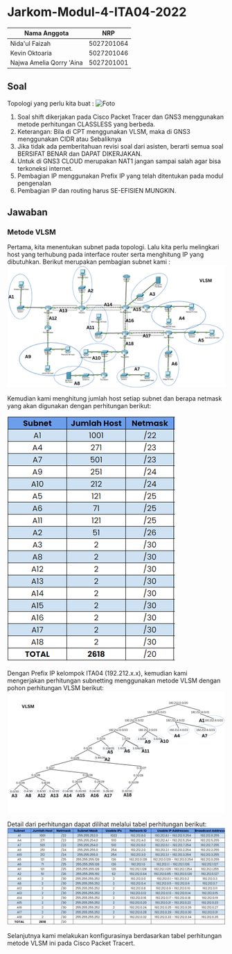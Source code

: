 # Jarkom-Modul-4-ITA04-2022
Nama Anggota | NRP
------------------- | --------------		
Nida'ul Faizah | 5027201064
Kevin Oktoaria | 5027201046
Najwa Amelia Qorry 'Aina | 5027201001

## Soal
Topologi yang perlu kita buat :
![Foto](./img/gambarsoal.png)

1. Soal shift dikerjakan pada Cisco Packet Tracer dan GNS3 menggunakan metode perhitungan CLASSLESS yang berbeda.
2. Keterangan: Bila di CPT menggunakan VLSM, maka di GNS3 menggunakan CIDR atau Sebaliknya
3. Jika tidak ada pemberitahuan revisi soal dari asisten, berarti semua soal BERSIFAT BENAR dan DAPAT DIKERJAKAN.
4. Untuk di GNS3 CLOUD merupakan NAT1 jangan sampai salah agar bisa terkoneksi internet.
5. Pembagian IP menggunakan Prefix IP yang telah ditentukan pada modul pengenalan
6. Pembagian IP dan routing harus SE-EFISIEN MUNGKIN.

## Jawaban
### Metode VLSM
Pertama, kita menentukan subnet pada topologi. Lalu kita perlu melingkari host yang terhubung pada interface router serta menghitung IP yang dibutuhkan. Berikut merupakan pembagian subnet kami :
![Foto](./img/vlsm_2.PNG)

Kemudian kami menghitung jumlah host setiap subnet dan berapa netmask yang akan digunakan dengan perhitungan berikut:

![Foto](./img/subnet_netmask.PNG)

Dengan Prefix IP kelompok ITA04 (192.212.x.x), kemudian kami mengerjakan perhitungan subnetting menggunakan metode VLSM dengan pohon perhitungan VLSM berikut:
![Foto](./img/vlsm_1.PNG)

Detail dari perhitungan dapat dilihat melalui tabel perhitungan berikut:
![Foto](./img/vlsm_tabel.PNG)

Selanjutnya kami melakukan konfigurasinya berdasarkan tabel perhitungan metode VLSM ini pada Cisco Packet Tracert.
